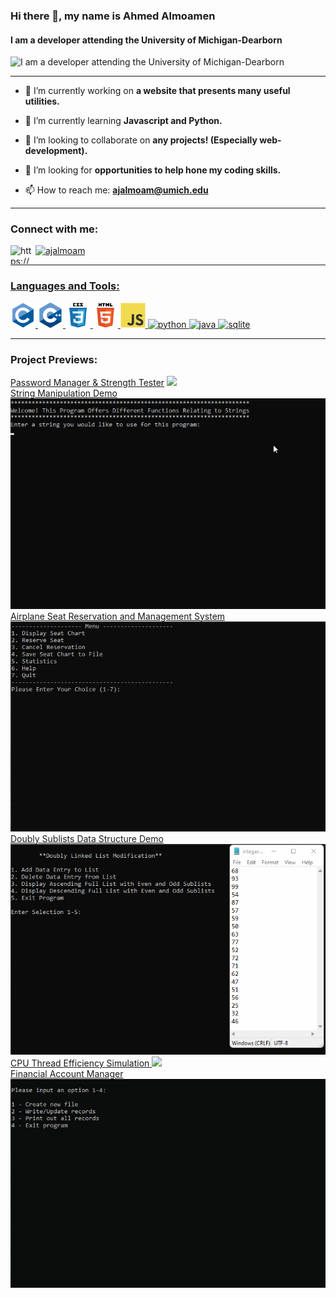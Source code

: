 ### Hi there 👋, my name is Ahmed Almoamen
#### I am a developer attending the University of Michigan-Dearborn
![I am a developer attending the University of Michigan-Dearborn](https://i.pinimg.com/originals/57/b5/2a/57b52ac6b0f05d9bc0cb9078a0ad50ac.gif)
<hr>

- 🔭 I’m currently working on **a website that presents many useful utilities.**

- 🌱 I’m currently learning **Javascript and Python.**

- 👯 I’m looking to collaborate on **any projects! (Especially web-development).**

- 🤝 I’m looking for **opportunities to help hone my coding skills.**

- 📫 How to reach me: **ajalmoam@umich.edu**
<hr>

<h3 align="left">Connect with me:</h3>
<a href="https://www.linkedin.com/in/almoamenahmed" target="blank"><img align="left" src="https://raw.githubusercontent.com/rahuldkjain/github-profile-readme-generator/master/src/images/icons/Social/linked-in-alt.svg" alt="https://www.linkedin.com/in/almoamenahmed" height="30" width="40" /> </a>
<p align="left"> <a href="https://twitter.com/ajalmoam" target="blank"><img src="https://img.shields.io/twitter/follow/ajalmoam?logo=twitter&style=for-the-badge" alt="ajalmoam" /> </p>
<hr>

<h3 align="left">Languages and Tools:</h3>
<p align="left"> <a href="https://www.cprogramming.com/" target="_blank" rel="noreferrer"> <img src="https://raw.githubusercontent.com/devicons/devicon/master/icons/c/c-original.svg" alt="c" width="40" height="40"/> </a> <a href="https://www.w3schools.com/cpp/" target="_blank" rel="noreferrer"> <img src="https://raw.githubusercontent.com/devicons/devicon/master/icons/cplusplus/cplusplus-original.svg" alt="cplusplus" width="40" height="40"/> </a> <a href="https://www.w3schools.com/css/" target="_blank" rel="noreferrer"> <img src="https://raw.githubusercontent.com/devicons/devicon/master/icons/css3/css3-original-wordmark.svg" alt="css3" width="40" height="40"/> </a> <a href="https://www.w3.org/html/" target="_blank" rel="noreferrer"> <img src="https://raw.githubusercontent.com/devicons/devicon/master/icons/html5/html5-original-wordmark.svg" alt="html5" width="40" height="40"/> </a> <a href="https://developer.mozilla.org/en-US/docs/Web/JavaScript" target="_blank" rel="noreferrer"> <img src="https://raw.githubusercontent.com/devicons/devicon/master/icons/javascript/javascript-original.svg" alt="javascript" width="40" height="40"/> </a>
<a href="https://www.python.org" target="_blank" rel="noreferrer"> <img src="https://upload.wikimedia.org/wikipedia/commons/thumb/0/0a/Python.svg/1200px-Python.svg.png" alt="python" width="40" height="40"/> </a>
<a href="https://www.w3schools.com/java/java_intro.asp" target="_blank" rel="noreferrer"> <img src="https://e7.pngegg.com/pngimages/396/878/png-clipart-java-development-kit-programmer-java-runtime-environment-programming-language-java-orange-logo.png" alt="java" width="40" height="40"/> </a>
<a href="https://www.sqlite.org/index.html" target="_blank" rel="noreferrer"> <img src="https://www.lshnk.me/img/SQLite.png" alt="sqlite" width="80" height="40"/> </a></p>
<hr>

<h3 align="left"> Project Previews:</h3>
 <a href="https://mozyn.github.io/B-SAFE-Password-Manager/">Password Manager & Strength Tester</a> <img src= "https://github.com/almoamenahmed/almoamenahmed/blob/main/bsafe.gif"/>
 <br>
 <a href="https://github.com/almoamenahmed/String-Mods/">String Manipulation Demo</a> <img src= "https://github.com/almoamenahmed/almoamenahmed/blob/main/StringMods.gif"/>
<br>
 <a href="https://github.com/almoamenahmed/Reservation-System/">Airplane Seat Reservation and Management System</a> <img src= "https://github.com/almoamenahmed/almoamenahmed/blob/main/SeatReservations.gif"/>
<br>
 <a href="https://github.com/almoamenahmed/Doubly-Sublists/">Doubly Sublists Data Structure Demo</a> <img src= "https://github.com/almoamenahmed/almoamenahmed/blob/main/DoublySublists.gif"/>
<br>
 <a href="https://github.com/almoamenahmed/Processor-Efficiency/">CPU Thread Efficiency Simulation </a> <img src= "https://github.com/almoamenahmed/almoamenahmed/blob/main/ProcessorEfficiency.gif"/>
<br>
 <a href="https://github.com/almoamenahmed/Balance-Manager/">Financial Account Manager</a> <img src= "https://github.com/almoamenahmed/almoamenahmed/blob/main/BalanceManager.gif"/>
<br>
